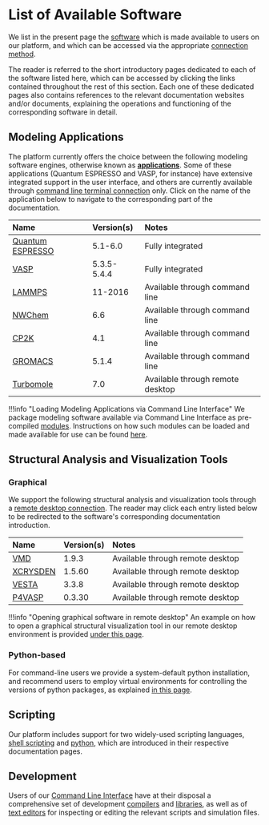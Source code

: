 # List of Available Software

We list in the present page the [software](../software/overview.md) which is made available to users on our platform, and which can be accessed via the appropriate [connection method](../remote-connection/overview.md). 

The reader is referred to the short introductory pages dedicated to each of the software listed here, which can be accessed by clicking the links contained throughout the rest of this section. Each one of these dedicated pages also contains references to the relevant documentation websites and/or documents, explaining the operations and functioning of the corresponding software in detail.

## Modeling Applications

The platform currently offers the choice between the following modeling software engines, otherwise known as **[applications](../software/parameters.md)**. Some of these applications (Quantum ESPRESSO and VASP, for instance) have extensive integrated support in the user interface, and others are currently available through [command line terminal connection](../cli/overview.md) only. Click on the name of the application below to navigate to the corresponding part of the documentation.

| Name    |  Version(s)      | Notes      |
| :-------- |:----------- |:------------- |
| [Quantum ESPRESSO](modeling/quantum-espresso.md) | 5.1-6.0 | Fully integrated |
| [VASP](modeling/vasp.md)      | 5.3.5-5.4.4 | Fully integrated |
| [LAMMPS](modeling/lammps.md)    | 11-2016 | Available through command line |
| [NWChem](modeling/nwchem.md)    | 6.6     | Available through command line |
| [CP2K](modeling/cp2k.md)      | 4.1     | Available through command line |
| [GROMACS](modeling/gromacs.md) |   5.1.4  | Available through command line |
| [Turbomole](modeling/turbomole.md) | 7.0     | Available through remote desktop |

!!!info "Loading Modeling Applications via Command Line Interface"
    We package modeling software available via Command Line Interface as pre-compiled [modules](../cli/modules.md). Instructions on how such modules can be loaded and made available for use can be found [here](../cli/actions/modules-actions.md).

## Structural Analysis and Visualization Tools

### Graphical

We support the following structural analysis and visualization tools through a [remote desktop connection](../remote-connection/remote-desktop.md). The reader may click each entry listed below to be redirected to the software's corresponding documentation introduction.

| Name      |  Version(s) | Notes         |
| :-------- |:----------- |:------------- |
| [VMD](analysis/vmd.md) | 1.9.3 | Available through remote desktop |
| [XCRYSDEN](analysis/xcrysden.md) |  1.5.60 | Available through remote desktop |
| [VESTA](analysis/vesta.md)  | 3.3.8 | Available through remote desktop |
| [P4VASP](analysis/p4vasp.md) |  0.3.30 | Available through remote desktop |

!!!info "Opening graphical software in remote desktop"
    An example on how to open a graphical structural visualization tool in our remote desktop environment is provided [under this page](../remote-connection/actions-rd/open-app.md).

### Python-based

For command-line users we provide a system-default python installation, and recommend users to employ virtual environments for controlling the versions of python packages, as explained [in this page](../cli/actions/create-python-env.md).

## Scripting

Our platform includes support for two widely-used scripting languages, [shell scripting](scripting/shell.md) and [python](scripting/python.md), which are introduced in their respective documentation pages.

## Development

Users of our [Command Line Interface](../cli/overview.md) have at their disposal a comprehensive set of development [compilers](development/compilers.md) and [libraries](development/libraries.md), as well as of [text editors](development/text-editors.md) for inspecting or editing the relevant scripts and simulation files.
